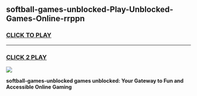
## softball-games-unblocked-Play-Unblocked-Games-Online-rrppn
<h3>
<a href="https://premium76.site?title=softball-games-unblocked&ref=25A">CLICK TO PLAY</a></h3>
<hr>

<h3>
<a href="https://premium76.site?title=softball-games-unblocked&ref=25A">CLICK 2 PLAY</a>
  
</h3>

<a href="https://premium76.site?title=softball-games-unblocked&ref=25A"><img src="https://clearcache.store/games.png"></a>


**softball-games-unblocked games unblocked: Your Gateway to Fun and Accessible Online Gaming**

